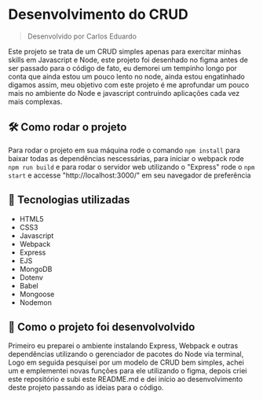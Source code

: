 # Desenvolvimento do CRUD
> Desenvolvido por Carlos Eduardo

Este projeto se trata de um CRUD simples apenas para exercitar minhas skills em Javascript e Node, este projeto foi desenhado no figma antes de ser passado para o código de fato, eu demorei um tempinho longo por conta que ainda estou um pouco lento no node, ainda estou engatinhado digamos assim, meu objetivo com este projeto é me aprofundar um pouco mais no ambiente do Node e javascript contruindo aplicações cada vez mais complexas.

## 🛠️ Como rodar o projeto

Para rodar o projeto em sua máquina rode o comando ```npm install``` para baixar todas as dependências nescessárias, para iniciar o webpack rode ```npm run build``` e para rodar o servidor web utilizando o "Express" rode o ```npm start``` e accesse "http://localhost:3000/" em seu navegador de preferência

## 🚀 Tecnologias utilizadas

* HTML5
* CSS3
* Javascript
* Webpack
* Express
* EJS
* MongoDB
* Dotenv
* Babel
* Mongoose
* Nodemon

## 🚧 Como o projeto foi desenvolvolvido

Primeiro eu preparei o ambiente instalando Express, Webpack e outras dependências utilizando o gerenciador de pacotes do Node via terminal, Logo em seguida pesquisei por um modelo de CRUD bem simples, achei um e emplementei novas funções para ele utilizando o figma, depois criei este repositório e subi este README.md e dei início ao desenvolvimento deste projeto passando as ideias para o código.
